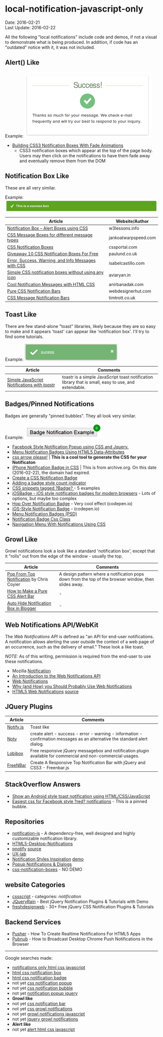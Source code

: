 # local-notification-javascript-only #
Date: 2016-02-21 <br>
Last Update: 2016-02-22

All the following "local notifications" include code and demos, if not a visual to demonstrate what is being produced. In addition, if code has an "outdated" notice with it, it was not included.

## Alert() Like ##

Example: ![alert box](images/alert-box.png)

- [Building CSS3 Notification Boxes With Fade Animations](http://designshack.net/articles/css/build-css3-notifications-with-fade-animations/)
    - CSS3 notification boxes which appear at the top of the page body. Users may then click on the notifications to have them fade away and eventually remove them from the DOM

## Notification Box Like ##
These are all very similar.

Example: ![notification box](images/notification-box.png)

 Article  | Website/Author
----------|----------------
[Notification Box &ndash; Alert Boxes using CSS](http://w3lessons.info/2013/01/11/notification-box-alert-boxes-using-css/)      | w3lessons.info
[CSS Message Boxes for different message types](http://www.jankoatwarpspeed.com/css-message-boxes-for-different-message-types/) | jankoatwarpspeed.com
[CSS Notification Boxes](http://www.cssportal.com/blog/css-notification-boxes/)                                                 | cssportal.com
[Giveaway 10 CSS Notification Boxes For Free](http://www.paulund.co.uk/giveaway-10-css-notification-boxes-for-free)             | paulund.co.uk
[Error, Success, Warning, and Info Messages with CSS](http://isabelcastillo.com/error-info-messages-css)                        | isabelcastillo.com
[Simple CSS notification boxes without using any icon](http://aviaryan.in/blog/css-notification-bubble-box.html)                | aviaryan.in
[Cool Notification Messages with HTML CSS](http://www.anirbanadak.com/cool-notification-messages-html-css)                      | anirbanadak.com
[Pure CSS Notification Bars](http://webdesignerhut.com/pure-css-notification-bars/)                                             | webdesignerhut.com
[CSS Message Notification Bars](http://timtrott.co.uk/css-message-notification-bars/)                                           | timtrott.co.uk

## Toast Like ##
There are few stand-alone "toast" libraries, likely because they are so easy to make and it appears 'toast' can appear like 'notification box'. I'll try to find some tutorials.

Example: ![toast](images/toast.png)

 Article  | Comments
----------|----------
[Simple JavaScript Notifications with *toastr*](http://johnpapa.net/toastr100beta/) | toastr is a simple JavaScript toast notification library that is small, easy to use, and extendable.

## Badges/Pinned Notifications ##
Badges are generally "pinned bubbles". They all look very similar.

Example: ![pinned bubble](images/pinned-bubble.png)

- [Facebook Style Notification Popup using CSS and Jquery.](http://www.9lessons.info/2014/09/facebook-style-notification-popup-using.html)
- [Menu Notification Badges Using HTML5 Data-Attributes](http://webdesign.tutsplus.com/articles/menu-notification-badges-using-html5-data-attributes--webdesign-6273)
- [css arrow please!](http://www.cssarrowplease.com/) | **This is a cool tool to generate the CSS for your Notificaton**
- [iPhone Notification Badge in CSS](https://web.archive.org/web/20150913050106/http://blog.thinkingstiff.com/2012/01/21/iphone-notification-badge-in-css/) | This is from archive.org. On this date (2016-02-22), the domain had expired.
- [Create a CSS Notification Badge](http://www.cssportal.com/blog/create-css-notification-badge/)
- [Adding a badge style count indicator](http://rimblas.com/blog/2014/05/adding-a-badge-style-count-indicator/)
- [CSS snippets tagged ?Badge? ](http://www.cssflow.com/snippets/tag/badge) - 5 examples
- [iOSBadge - iOS style notification badges for modern browsers](http://kristerkari.github.io/iOSBadge/) - Lots of options, but maybe too complex
- [Hop Over Notification Badge](http://codepen.io/plfstr/pen/cgsGH?editors=1100) - Very cool effect (codepen.io)
- [iOS-Style Notification Badge](http://codepen.io/rnarian/pen/hszeo?editors=1100) - (codepen.io)
- [Menu Notification Badges (PSD)](http://www.premiumpixels.com/freebies/menu-notification-badges-psd/)
- [Notification Badge Css Class](http://www.tuto4free.com/2014/10/badge-class.html)
- [Navigation Menu With Notifications Using CSS](http://www.bloggermint.com/2012/09/navigation-menu-with-notifications-using-css/)

## Growl Like ##

Growl notifications look a look like a standard 'notification box', except that it "rolls" out from the edge of the window - usually the top.

 Article  | Comments
----------|----------
[Pop From Top Notification](https://css-tricks.com/pop-from-top-notification/) by Chris Coyier            | A design pattern where a notification pops down from the top of the browser window, then slides away.
[How to Make a Pure CSS Alert Bar](http://joshnh.com/weblog/how-to-make-an-alert-bar/)                    | -
[Auto Hide Notification Box in Blogger](http://www.stramaxon.com/2013/02/auto-hide-notification-box.html) | -

## Web Notifications API/WebKit ##

The *Web Notifications API* is defined as "an API for end-user notifications. A notification allows alerting the user outside the context of a web page of an occurrence, such as the delivery of email." These look a like toast.

*NOTE:* As of this writing, permission is required from the end-user to use these notifications.

- Mozilla [Notification](https://developer.mozilla.org/en-US/docs/Web/API/notification)
- [An Introduction to the Web Notifications API](http://www.sitepoint.com/introduction-web-notifications-api/)
- [Web Notifications](http://www.thecssninja.com/html5/web-notifications)
- [Why (and How) you Should Probably Use Web Notifications](http://www.inserthtml.com/2013/10/notification-api/)
- [HTML5 Web Notifications](http://www.girliemac.com/html5-notifications-webOS-style/) [source](https://github.com/girliemac/html5-notifications-webOS-style)

## JQuery Plugins ##

 Article  | Comments
----------|----------
[Notify.js](https://notifyjs.com/)           | Toast like
[Noty](http://ned.im/noty/#/about)           | create alert - success - error - warning - information - confirmation messages as an alternative the standard alert dialog.
[Lobibox](http://lobianijs.com/site/lobibox) | Free responsive jQuery messagebox and notification plugin available for commercial and non-commercial usages.
[FreeNBar](http://www.jqueryscript.net/other/Create-A-Responsive-Top-Notification-Bar-with-jQuery-CSS3-Freenbar-js.html) | Create A Responsive Top Notification Bar with jQuery and CSS3 - Freenbar.js

## StackOverflow Answers ##

- [Show an Android style toast notification using HTML/CSS/JavaScript](http://stackoverflow.com/questions/17723164/show-an-android-style-toast-notification-using-html-css-javascript)
- [Easiest css for Facebook style ?red? notifications](http://stackoverflow.com/a/5748155/3255670) - This is a pinned bubble.
    
## Repositories ##
- [notification-js](https://www.npmjs.com/package/notification-js) - A dependency-free, well designed and highly customizable notification library.
- [HTML5-Desktop-Notifications](https://github.com/ttsvetko/HTML5-Desktop-Notifications)
- [pnotify](https://sciactive.com/pnotify/) [source](https://sciactive.github.io/pnotify/)
- [UX-lab](http://taitems.github.io/UX-Lab/index.html)
- [Notification Styles Inspiration](http://tympanus.net/codrops/2014/07/23/notification-styles-inspiration/) [demo](http://tympanus.net/Development/NotificationStyles/other-loadingcircle.html)
- [Popup Notifications & Dialogs](http://www.dcodes.net/2/docs/popup_notifications.html#)
- [css-notification-boxes](https://github.com/paulund/css-notification-boxes) - NO DEMO

## website Categories ##
- [cssscript](http://www.cssscript.com/categories/notification/) - categories: *notification*
- [JQueryRain](http://www.jqueryrain.com/demo/jquery-notification-plugin/) - Best jQuery Notification Plugins & Tutorials with Demo
- [freshdesignweb](https://www.freshdesignweb.com/jquery-css-notification/) - 30+ Free jQuery CSS Notification Plugins & Tutorials

## Backend Services ##
- [Pusher](https://pusher.com/tutorials/realtime-notifications) - How To Create Realtime Notifications For HTML5 Apps
- [Pubnub](https://www.pubnub.com/blog/2014-10-28-how-to-broadcast-desktop-chrome-push-notifications-in-the-browser/) - How to Broadcast Desktop Chrome Push Notifications in the Browser

----

Google searches made:
- [notifications only html css javascript](https://www.google.com/search?q=notifications+only+html+css+javascript)
- [html css notification box](https://www.google.com/search?q=html+css+notification+box)
- [html css notification badge](https://www.google.com/search?q=html+css+notification+badge)
- not yet [css notification popup](https://www.google.com/search?q=css+notification+popup)
- not yet [css notification bubble](https://www.google.com/search?q=css+notification+bubble)
- not yet [notification popup jquery](https://www.google.com/search?q=notification+popup+jquery)
- **Growl like**
- not yet [css notification bar](https://www.google.com/search?q=css+notification+bar)
- not yet [css growl notifications](https://www.google.com/search?q=css+growl+notifications)
- not yet [growl notifications javascript](https://www.google.com/search?q=growl+notifications+javascript)
- not yet [jquery growl notifications](https://www.google.com/search?q=jquery+growl+notifications)
- **Alert like**
- not yet [alert html css javascript](https://www.google.com/search?q=notifications+only+html+css+javascript)
